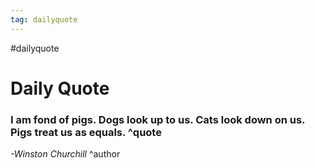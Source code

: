 ```yaml
---
tag: dailyquote
---
```


#dailyquote

# Daily Quote

### I am fond of pigs. Dogs look up to us. Cats look down on us. Pigs treat us as equals. ^quote
*-Winston Churchill* ^author
